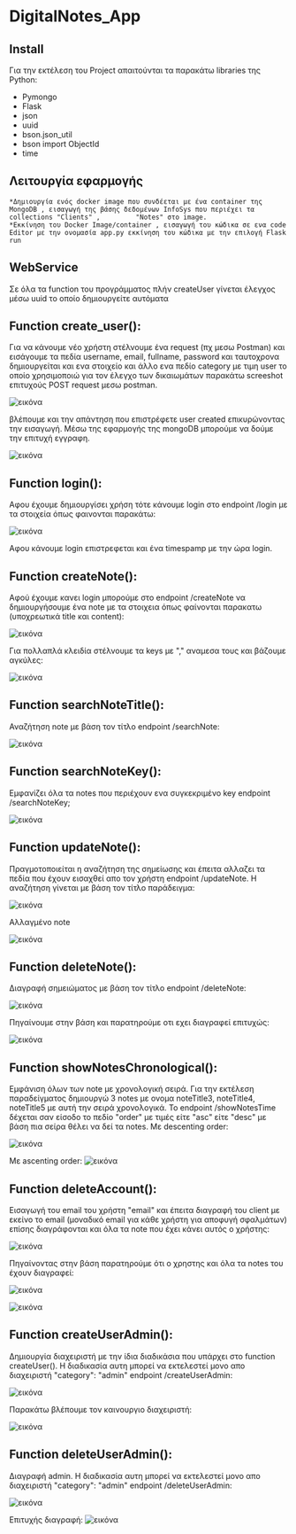 # DigitalNotes_App

## Install

Για την εκτέλεση του Project απαιτούνται τα παρακάτω libraries της Python:

   * Pymongo
   * Flask
   * json
   * uuid
   * bson.json_util
   * bson import ObjectId
   * time
   
## Λειτουργία εφαρμογής
    
    *Δημιουργία ενός docker image που συνδέεται με ένα container της MongoDB , εισαγωγή της βάσης δεδομένων InfoSys που περιέχει τα collections "Clients" ,         "Notes" στο image.
    *Εκκίνηση του Docker Image/container , εισαγωγή του κώδικα σε ενα code Editor με την ονομασία app.py εκκίνηση του κώδικα με την επιλογή Flask run
    
## WebService
Σε όλα τα function του προγράμματος πλήν createUser γίνεται έλεγχος μέσω uuid το οποίο δημιουργείτε αυτόματα

## Function create_user():
Για να κάνουμε νέο χρήστη στέλνουμε ένα request (πχ μεσω Postman) και εισάγουμε τα πεδία username, email, fullname, password και ταυτοχρονα δημιουργείται και ενα στοιχείο και άλλο ενα πεδίο category με τιμη user το οποίο χρησιμοποιώ για τον έλεγχο των δικαιωμάτων παρακάτω screeshot επιτυχούς POST request μεσω postman.

![εικόνα](https://user-images.githubusercontent.com/75616736/177608652-7fe6813b-2430-4b62-8cf2-a77d23d59ca6.png)

βλέπουμε και την απάντηση που επιστρέφετε user created επικυρώνοντας την εισαγωγή. Μέσω της εφαρμογής της mongoDB μπορούμε να δούμε την επιτυχή εγγραφη.

![εικόνα](https://user-images.githubusercontent.com/75616736/177609140-34505625-8be9-442f-a165-d562caadfa30.png)

## Function login():
Αφου έχουμε δημιουργίσει χρήση τότε κάνουμε login στο endpoint /login με τα στοιχεία όπως φαινονται παρακάτω:

![εικόνα](https://user-images.githubusercontent.com/75616736/177613180-0aaccc7c-0261-44c6-9686-50a69431eaa2.png)

Αφου κάνουμε login επιστρεφεται και ένα timespamp με την ώρα login.

## Function createNote():
Αφού έχουμε κανει login μπορούμε στο endpoint /createNote να δημιουργήσουμε ένα note με τα στοιχεια όπως φαίνονται παρακατω (υποχρεωτικά title και content):

![εικόνα](https://user-images.githubusercontent.com/75616736/177613616-17a3c61d-b107-409d-afd6-2bbc4cf7f903.png)

Για πολλαπλά κλειδία στέλνουμε τα keys με "," αναμεσα τους και βάζουμε αγκύλες:

![εικόνα](https://user-images.githubusercontent.com/75616736/177613792-a8a9bdb8-f50a-49d6-bd8d-315528b6c5a6.png)

## Function searchNoteTitle():
Αναζήτηση note με βάση τον τίτλο endpoint /searchNote:

![εικόνα](https://user-images.githubusercontent.com/75616736/177614704-29c5c872-b1be-4367-81ab-9730c81f2f37.png)

## Function searchNoteKey():
Εμφανίζει όλα τα notes που περιέχουν ενα συγκεκριμένο key endpoint /searchNoteKey;

![εικόνα](https://user-images.githubusercontent.com/75616736/177614977-c41d23b5-4b6f-4bd1-bb99-f2ba52d213f7.png)

## Function updateNote():
Πραγμοτοποιείται η αναζήτηση της σημείωσης και έπειτα αλλαζει τα πεδία που έχουν εισαχθεί απο τον χρήστη endpoint /updateNote. Η αναζήτηση γίνεται με βάση τον τίτλο παράδειγμα:

![εικόνα](https://user-images.githubusercontent.com/75616736/177618052-68f81122-82db-4ac6-860a-6dfa0b23d040.png)

Αλλαγμένο note

![εικόνα](https://user-images.githubusercontent.com/75616736/177618090-f5d24896-aae0-474a-8638-acf721d4fbdc.png)

## Function deleteNote():
Διαγραφή σημειώματος με βάση τον τίτλο endpoint /deleteNote:

![εικόνα](https://user-images.githubusercontent.com/75616736/177618299-9cd155dc-0a03-461e-a857-cc3fdcc974a3.png)

Πηγαίνουμε στην βάση και παρατηρούμε οτι εχει διαγραφεί επιτυχώς:

![εικόνα](https://user-images.githubusercontent.com/75616736/177618379-d3028aee-13a1-4464-8ed8-de324e2c487a.png)

## Function showNotesChronological():
Εμφάνιση όλων των note με χρονολογική σειρά. Για την εκτέλεση παραδείγματος δημιουργώ 3 notes με ονομα noteTitle3, noteTitle4, noteTitle5 με αυτή την σειρά χρονολογικά. Το endpoint /showNotesTime δέχεται σαν είσοδο το πεδίο "order" με τιμές είτε "asc" είτε "desc" με βάση πια σείρα θέλει να δεί τα notes.
Με descenting order:

![εικόνα](https://user-images.githubusercontent.com/75616736/177619244-e440403e-05d2-44b8-811c-8d6348163fcb.png)


Με ascenting order:
![εικόνα](https://user-images.githubusercontent.com/75616736/177619312-c09ce8bc-1abb-42ff-ac5f-cca2b7d1310f.png)


## Function deleteAccount():
Εισαγωγή του email του χρήστη "email" και έπειτα διαγραφή του client με εκείνο το email (μοναδικό email για κάθε χρήστη για αποφυγή σφαλμάτων) επίσης διαγράφονται και όλα τα note που έχει κάνει αυτός ο χρήστης:

![εικόνα](https://user-images.githubusercontent.com/75616736/177619859-a96c06f8-1922-42b3-99d1-9e14dc4d0f04.png)

Πηγαίνοντας στην βάση παρατηρούμε ότι ο χρηστης και όλα τα notes του έχουν διαγραφεί:

![εικόνα](https://user-images.githubusercontent.com/75616736/177619936-8d5697cc-f23f-4b80-b57a-ae861ba37be4.png)

![εικόνα](https://user-images.githubusercontent.com/75616736/177619960-bfbd24a8-1658-4428-b910-ef44258d5a56.png)

## Function createUserAdmin():
Δημιουργία διαχειριστή με την ίδια διαδικάσια που υπάρχει στο function createUser(). Η διαδικασία αυτη μπορεί να εκτελεστεί μονο απο διαχειριστή "category": "admin" endpoint /createUserAdmin:

![εικόνα](https://user-images.githubusercontent.com/75616736/177622405-eb65e723-d7b6-4f5a-b963-db6f0c2041bd.png)

Παρακάτω βλέπουμε τον καινουργιο διαχειριστή:

![εικόνα](https://user-images.githubusercontent.com/75616736/177622473-2abf6511-a662-453e-961b-6e89d14729e1.png)


## Function deleteUserAdmin():
Διαγραφή admin. Η διαδικασία αυτη μπορεί να εκτελεστεί μονο απο διαχειριστή "category": "admin" endpoint /deleteUserAdmin:

![εικόνα](https://user-images.githubusercontent.com/75616736/177623023-8b0bfc8e-65b5-4715-af21-445d2ec5c774.png)

Επιτυχής διαγραφή:
![εικόνα](https://user-images.githubusercontent.com/75616736/177623038-16f6424c-f3cf-47b4-8fe3-4d9e88509543.png)






